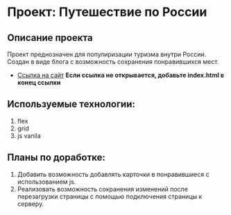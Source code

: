# Проект: Путешествие по России

## Описание проекта
Проект преднозначен для популиризации туризма внутри России.
Создан в виде блога с возможность сохранения понравившихся мест.

* [Ссылка на сайт](https://zhyn97.github.io/yet-another-project/)
**Если ссылка не открывается, добавьте index.html в конец ссылки**

## Используемые технологии:
1. flex
2. grid
3. js vanila

## Планы по доработке:
1. Добавить возможность добавлять карточки в понравившиеся с использованием js.
2. Реализовать возможность сохранения изменений после перезагрузки страницы с помощью подключения страницы к серверу.

